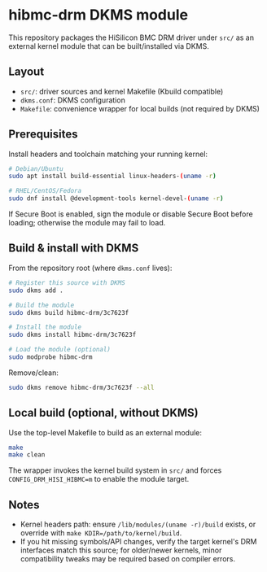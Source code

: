 # hibmc-drm DKMS module

This repository packages the HiSilicon BMC DRM driver under `src/` as an external kernel module that can be built/installed via DKMS.

## Layout
- `src/`: driver sources and kernel Makefile (Kbuild compatible)
- `dkms.conf`: DKMS configuration
- `Makefile`: convenience wrapper for local builds (not required by DKMS)

## Prerequisites
Install headers and toolchain matching your running kernel:

```bash
# Debian/Ubuntu
sudo apt install build-essential linux-headers-(uname -r)

# RHEL/CentOS/Fedora
sudo dnf install @development-tools kernel-devel-(uname -r)
```

If Secure Boot is enabled, sign the module or disable Secure Boot before loading; otherwise the module may fail to load.

## Build & install with DKMS
From the repository root (where `dkms.conf` lives):

```bash
# Register this source with DKMS
sudo dkms add .

# Build the module
sudo dkms build hibmc-drm/3c7623f

# Install the module
sudo dkms install hibmc-drm/3c7623f

# Load the module (optional)
sudo modprobe hibmc-drm
```

Remove/clean:

```bash
sudo dkms remove hibmc-drm/3c7623f --all
```

## Local build (optional, without DKMS)
Use the top-level Makefile to build as an external module:

```bash
make
make clean
```

The wrapper invokes the kernel build system in `src/` and forces `CONFIG_DRM_HISI_HIBMC=m` to enable the module target.

## Notes
- Kernel headers path: ensure `/lib/modules/(uname -r)/build` exists, or override with `make KDIR=/path/to/kernel/build`.
- If you hit missing symbols/API changes, verify the target kernel's DRM interfaces match this source; for older/newer kernels, minor compatibility tweaks may be required based on compiler errors.